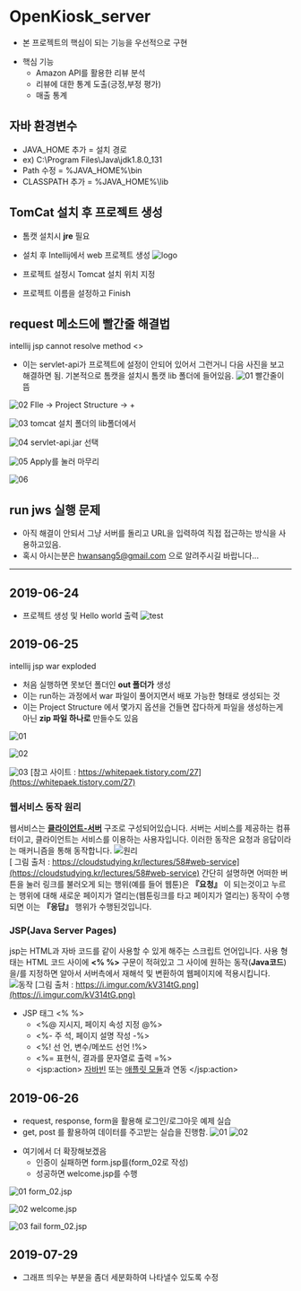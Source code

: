 # OpenKiosk_server
- 본 프로젝트의 핵심이 되는 기능을 우선적으로 구현
+ 핵심 기능
  - Amazon API를 활용한 리뷰 분석
  - 리뷰에 대한 통계 도출(긍정,부정 평가)
  - 매출 통계

## 자바 환경변수
- JAVA_HOME 추가 = 설치 경로
- ex\) C:\Program Files\Java\jdk1.8.0_131
- Path 수정 = %JAVA_HOME%\bin
- CLASSPATH 추가 = %JAVA_HOME%\lib

## TomCat 설치 후 프로젝트 생성
- 톰캣 설치시 **jre** 필요
- 설치 후 Intellij에서 web 프로젝트 생성
![logo](https://i.kym-cdn.com/entries/icons/original/000/013/564/doge.jpg)

- 프로젝트 설정시 Tomcat 설치 위치 지정
- 프로젝트 이름을 설정하고 Finish  

## request 메소드에 빨간줄 해결법
intellij jsp cannot resolve method <>

- 이는 servlet-api가 프로젝트에 설정이 안되어 있어서 그런거니 다음 사진을 보고 해결하면 됨. 기본적으로 톰캣을 설치시 톰캣 lib 폴더에 들어있음.
![01](./readmeImg/request_error.JPG)
빨간줄이 뜸  

![02](./readmeImg/request_error_02.JPG)
FIle -> Project Structure -> +

![03](./readmeImg/request_error_03.JPG)
tomcat 설치 폴더의 lib폴더에서

![04](./readmeImg/request_error_04.JPG)
servlet-api.jar 선택  

![05](./readmeImg/request_error_05.JPG)
Apply를 눌러 마무리  

![06](./readmeImg/request_error_06.JPG)

## run jws 실행 문제  
- 아직 해결이 안되서 그냥 서버를 돌리고 URL을 입력하여 직접 접근하는 방식을 사용하고있음.
- 혹시 아시는분은 hwansang5@gmail.com 으로 알려주시길 바랍니다...
---
## 2019-06-24
- 프로젝트 생성 및 Hello world 출력
![test](./readmeImg/helloworld.JPG)
## 2019-06-25

intellij jsp war exploded

- 처음 실행하면 못보던 폴더인 **out 폴더가** 생성
- 이는 run하는 과정에서 war 파일이 풀어지면서 배포 가능한 형태로 생성되는 것
- 이는 Project Structure 에서 몇가지 옵션을 건들면 잡다하게 파일을 생성하는게 아닌 **zip 파일 하나로** 만들수도 있음  

![01](./readmeImg/Project_Structure.JPG)

![02](./readmeImg/Project_Structure_02.JPG)

![03](./readmeImg/war_zip.JPG)
[참고 사이트 : https://whitepaek.tistory.com/27](https://whitepaek.tistory.com/27)

### 웹서비스 동작 원리
 웹서비스는 **[클라이언트-서버](https://ko.wikipedia.org/wiki/%ED%81%B4%EB%9D%BC%EC%9D%B4%EC%96%B8%ED%8A%B8_%EC%84%9C%EB%B2%84_%EB%AA%A8%EB%8D%B8)** 구조로 구성되어있습니다. 서버는 서비스를 제공하는 컴퓨터이고, 클라이언트는 서비스를 이용하는 사용자입니다. 이러한 동작은 요청과 응답이라는 매커니즘을 통해 동작합니다.
![원리](https://i.imgur.com/kvuq6xA.png)  
[ 그림 출처 : https://cloudstudying.kr/lectures/58#web-service](https://cloudstudying.kr/lectures/58#web-service)
간단히 설명하면 어떠한 버튼을 눌러 링크를 불러오게 되는 행위(예를 들어 웹툰)은 **『요청』** 이 되는것이고 누르는 행위에 대해 새로운 페이지가 열리는(웹툰링크를 타고 페이지가 열리는) 동작이 수행되면 이는 **『응답』** 행위가 수행된것입니다.

### JSP(Java Server Pages)
jsp는 HTML과 자바 코드를 같이 사용할 수 있게 해주는 스크립트 언어입니다. 사용 형태는 HTML 코드 사이에 **<% %>** 구문이 적혀있고 그 사이에 원하는 동작(**Java코드**)을/를 지정하면 알아서 서버측에서 재해석 및 변환하여 웹페이지에 적용시킵니다.
![동작](https://i.imgur.com/kV314tG.png)
[그림 출처 : https://i.imgur.com/kV314tG.png](https://i.imgur.com/kV314tG.png)
+ JSP 태그 <% %>
  - <%@  지시지, 페이지 속성 지정 @%>
  - <%-  주  석, 페이지 설명 작성 -%>
  - <%!  선  언, 변수/메쏘드 선언 !%>
  - <%=  표현식, 결과를 문자열로 출력 =%>
  - \<jsp:action> [자바빈](https://ko.wikipedia.org/wiki/%EC%9E%90%EB%B0%94%EB%B9%88%EC%A6%88) 또는 [애플릿 모듈](https://ko.wikipedia.org/wiki/%EC%9E%90%EB%B0%94_%EC%95%A0%ED%94%8C%EB%A6%BF)과 연동 </jsp:action>

## 2019-06-26
- request, response, form을 활용해 로그인/로그아웃 예제 실습
- get, post 를 활용하여 데이터를 주고받는 실습을 진행함.
![01](./readmeImg/getpostTest.JPG)
![02](./readmeImg/getpostTest_02.JPG)
+ 여기에서 더 확장해보겠음
  - 인증이 실패하면 form.jsp를(form_02로 작성)
  - 성공하면 welcome.jsp를 수행

![01](./readmeImg/Login_example_01.JPG)
form_02.jsp

![02](./readmeImg/Login_example_02.JPG)
welcome.jsp

![03](./readmeImg/Login_example_03.JPG)
fail form_02.jsp

## 2019-07-29
- 그래프 띄우는 부분을 좀더 세분화하여 나타낼수 있도록 수정

